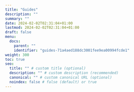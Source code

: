 ```yaml
---
title: "Guides"
description: ""
summary: ""
date: 2024-02-02T02:31:04+01:00
lastmod: 2024-02-02T02:31:04+01:00
draft: false
menu:
  docs:
    parent: ""
    identifier: "guides-71a4aed188dc3001fee9ea00994fcde1"
weight: 300
toc: true
seo:
  title: "" # custom title (optional)
  description: "" # custom description (recommended)
  canonical: "" # custom canonical URL (optional)
  noindex: false # false (default) or true
---
```

